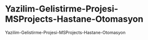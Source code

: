 # Yazilim-Gelistirme-Projesi-MSProjects-Hastane-Otomasyon
Yazilim-Gelistirme-Projesi-MSProjects-Hastane-Otomasyon
